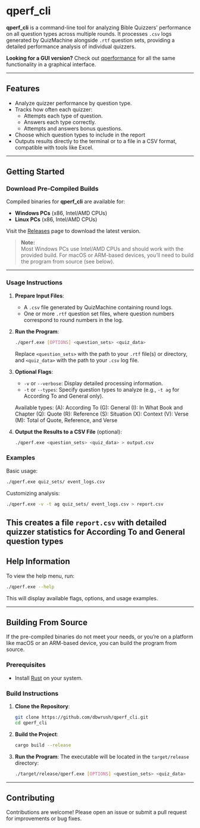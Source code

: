 # qperf_cli

**qperf_cli** is a command-line tool for analyzing Bible Quizzers' performance on all question types across multiple rounds. It processes `.csv` logs generated by QuizMachine alongside `.rtf` question sets, providing a detailed performance analysis of individual quizzers.

**Looking for a GUI version?** Check out [qperformance](https://github.com/dbwrush/qperformance) for all the same functionality in a graphical interface.

---

## Features

- Analyze quizzer performance by question type.
- Tracks how often each quizzer:
  - Attempts each type of question.
  - Answers each type correctly.
  - Attempts and answers bonus questions.
- Choose which question types to include in the report
- Outputs results directly to the terminal or to a file in a CSV format, compatible with tools like Excel.

---

## Getting Started

### Download Pre-Compiled Builds

Compiled binaries for **qperf_cli** are available for:

- **Windows PCs** (x86, Intel/AMD CPUs)
- **Linux PCs** (x86, Intel/AMD CPUs)

Visit the [Releases](https://github.com/dbwrush/qperf_cli/releases) page to download the latest version.

> **Note:**  
> Most Windows PCs use Intel/AMD CPUs and should work with the provided build. For macOS or ARM-based devices, you’ll need to build the program from source (see below).

---

### Usage Instructions

1. **Prepare Input Files**:
   - A `.csv` file generated by QuizMachine containing round logs.
   - One or more `.rtf` question set files, where question numbers correspond to round numbers in the log.

2. **Run the Program**:
   ```bash
   ./qperf.exe [OPTIONS] <question_sets> <quiz_data>
   ```
   Replace `<question_sets>` with the path to your `.rtf` file(s) or directory, and `<quiz_data>` with the path to your `.csv` log file.

3. **Optional Flags**:
   - `-v` or `--verbose`: Display detailed processing information.
   - `-t` or `--types`: Specify question types to analyze (e.g., `-t ag` for According To and General only).
   
   Available types:
   (A): According To
   (G): General
   (I): In What Book and Chapter
   (Q): Quote
   (R): Reference
   (S): Situation
   (X): Context
   (V): Verse
   (M): Total of Quote, Reference, and Verse

4. **Output the Results to a CSV File** (optional):
   ```bash
   ./qperf.exe <question_sets> <quiz_data> > output.csv
   ```

### Examples

Basic usage:
```bash
./qperf.exe quiz_sets/ event_logs.csv
```

Customizing analysis:
```bash
./qperf.exe -v -t ag quiz_sets/ event_logs.csv > report.csv
```

This creates a file `report.csv` with detailed quizzer statistics for According To and General question types
---

## Help Information

To view the help menu, run:
```bash
./qperf.exe --help
```

This will display available flags, options, and usage examples.

---

## Building From Source

If the pre-compiled binaries do not meet your needs, or you’re on a platform like macOS or an ARM-based device, you can build the program from source.

### Prerequisites

- Install [Rust](https://www.rust-lang.org/tools/install) on your system.

### Build Instructions

1. **Clone the Repository**:
   ```bash
   git clone https://github.com/dbwrush/qperf_cli.git
   cd qperf_cli
   ```

2. **Build the Project**:
   ```bash
   cargo build --release
   ```

3. **Run the Program**:
   The executable will be located in the `target/release` directory:
   ```bash
   ./target/release/qperf.exe [OPTIONS] <question_sets> <quiz_data>
   ```

---

## Contributing

Contributions are welcome! Please open an issue or submit a pull request for improvements or bug fixes.

